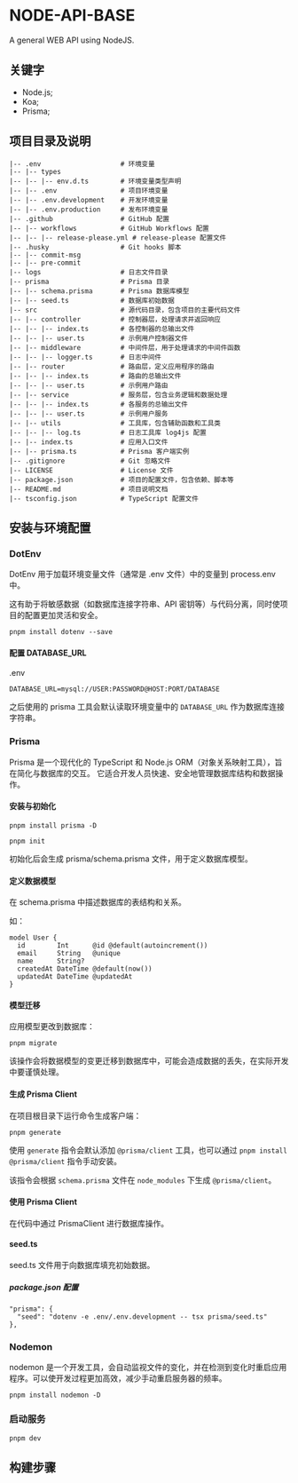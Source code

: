 # NODE-API-BASE

A general WEB API using NodeJS.

## 关键字

- Node.js;
- Koa;
- Prisma;

## 项目目录及说明

```
|-- .env                    # 环境变量
|-- |-- types
|-- |-- |-- env.d.ts        # 环境变量类型声明
|-- |-- .env                # 项目环境变量
|-- |-- .env.development    # 开发环境变量
|-- |-- .env.production     # 发布环境变量
|-- .github                 # GitHub 配置
|-- |-- workflows           # GitHub Workflows 配置
|-- |-- |-- release-please.yml # release-please 配置文件
|-- .husky                  # Git hooks 脚本
|-- |-- commit-msg
|-- |-- pre-commit
|-- logs                    # 日志文件目录
|-- prisma                  # Prisma 目录
|-- |-- schema.prisma       # Prisma 数据库模型
|-- |-- seed.ts             # 数据库初始数据
|-- src                     # 源代码目录，包含项目的主要代码文件
|-- |-- controller          # 控制器层，处理请求并返回响应
|-- |-- |-- index.ts        # 各控制器的总输出文件
|-- |-- |-- user.ts         # 示例用户控制器文件
|-- |-- middleware          # 中间件层，用于处理请求的中间件函数
|-- |-- |-- logger.ts       # 日志中间件
|-- |-- router              # 路由层，定义应用程序的路由
|-- |-- |-- index.ts        # 路由的总输出文件
|-- |-- |-- user.ts         # 示例用户路由
|-- |-- service             # 服务层，包含业务逻辑和数据处理
|-- |-- |-- index.ts        # 各服务的总输出文件
|-- |-- |-- user.ts         # 示例用户服务
|-- |-- utils               # 工具库，包含辅助函数和工具类
|-- |-- |-- log.ts          # 日志工具库 log4js 配置
|-- |-- index.ts            # 应用入口文件
|-- |-- prisma.ts           # Prisma 客户端实例
|-- .gitignore              # Git 忽略文件
|-- LICENSE                 # License 文件
|-- package.json            # 项目的配置文件，包含依赖、脚本等
|-- README.md               # 项目说明文档
|-- tsconfig.json           # TypeScript 配置文件
```

## 安装与环境配置

### DotEnv

DotEnv 用于加载环境变量文件（通常是 .env 文件）中的变量到 process.env 中。

这有助于将敏感数据（如数据库连接字符串、API 密钥等）与代码分离，同时使项目的配置更加灵活和安全。

```shell
pnpm install dotenv --save
```

#### 配置 DATABASE_URL

.env

```
DATABASE_URL=mysql://USER:PASSWORD@HOST:PORT/DATABASE
```

之后使用的 prisma 工具会默认读取环境变量中的 `DATABASE_URL` 作为数据库连接字符串。

### Prisma

Prisma 是一个现代化的 TypeScript 和 Node.js ORM（对象关系映射工具），旨在简化与数据库的交互。
它适合开发人员快速、安全地管理数据库结构和数据操作。

#### 安装与初始化

```shell
pnpm install prisma -D
```

```shell
pnpm init
```

初始化后会生成 prisma/schema.prisma 文件，用于定义数据库模型。

#### 定义数据模型

在 schema.prisma 中描述数据库的表结构和关系。

如：

```prisma
model User {
  id        Int      @id @default(autoincrement())
  email     String   @unique
  name      String?  
  createdAt DateTime @default(now())
  updatedAt DateTime @updatedAt
}
```

#### 模型迁移

应用模型更改到数据库：

```shell
pnpm migrate
```

该操作会将数据模型的变更迁移到数据库中，可能会造成数据的丢失，在实际开发中要谨慎处理。

#### 生成 Prisma Client

在项目根目录下运行命令生成客户端：

```shell
pnpm generate
```

使用 `generate` 指令会默认添加 `@prisma/client` 工具，也可以通过 `pnpm install @prisma/client` 指令手动安装。

该指令会根据 `schema.prisma` 文件在 `node_modules` 下生成 `@prisma/client`。

#### 使用 Prisma Client

在代码中通过 PrismaClient 进行数据库操作。

#### seed.ts

seed.ts 文件用于向数据库填充初始数据。

##### package.json 配置

```
"prisma": {
  "seed": "dotenv -e .env/.env.development -- tsx prisma/seed.ts"
},
```

### Nodemon

nodemon 是一个开发工具，会自动监视文件的变化，并在检测到变化时重启应用程序。可以使开发过程更加高效，减少手动重启服务器的频率。

```shell
pnpm install nodemon -D
```

### 启动服务

```shell
pnpm dev
```

## 构建步骤
